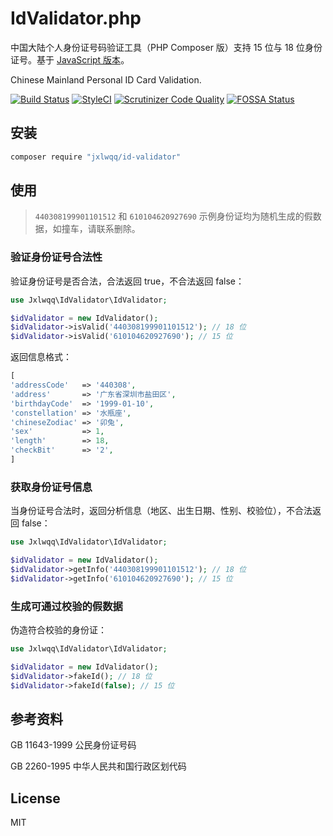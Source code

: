 # IdValidator.php

中国大陆个人身份证号码验证工具（PHP Composer 版）支持 15 位与 18 位身份证号。基于 [JavaScript 版本](https://github.com/mc-zone/IDValidator)。

Chinese Mainland Personal ID Card Validation.


[![Build Status](https://travis-ci.org/jxlwqq/id-validator.svg?branch=master)](https://travis-ci.org/jxlwqq/id-validator)
[![StyleCI](https://github.styleci.io/repos/147758862/shield?branch=master)](https://github.styleci.io/repos/147758862)
[![Scrutinizer Code Quality](https://scrutinizer-ci.com/g/jxlwqq/id-validator/badges/quality-score.png?b=master)](https://scrutinizer-ci.com/g/jxlwqq/id-validator/?branch=master)
[![FOSSA Status](https://app.fossa.io/api/projects/git%2Bgithub.com%2Fjxlwqq%2Fid-validator.svg?type=shield)](https://app.fossa.io/projects/git%2Bgithub.com%2Fjxlwqq%2Fid-validator?ref=badge_shield)

## 安装

```bash
composer require "jxlwqq/id-validator"
```

## 使用

> `440308199901101512` 和 `610104620927690` 示例身份证均为随机生成的假数据，如撞车，请联系删除。

### 验证身份证号合法性

验证身份证号是否合法，合法返回 true，不合法返回 false：

```php
use Jxlwqq\IdValidator\IdValidator;

$idValidator = new IdValidator();
$idValidator->isValid('440308199901101512'); // 18 位
$idValidator->isValid('610104620927690'); // 15 位
```
返回信息格式：

```php
[
'addressCode'   => '440308',
'address'       => '广东省深圳市盐田区',
'birthdayCode'  => '1999-01-10',
'constellation' => '水瓶座',
'chineseZodiac' => '卯兔',
'sex'           => 1,
'length'        => 18,
'checkBit'      => '2', 
]
```

### 获取身份证号信息

当身份证号合法时，返回分析信息（地区、出生日期、性别、校验位），不合法返回 false：
```php
use Jxlwqq\IdValidator\IdValidator;

$idValidator = new IdValidator();
$idValidator->getInfo('440308199901101512'); // 18 位
$idValidator->getInfo('610104620927690'); // 15 位
```

### 生成可通过校验的假数据
伪造符合校验的身份证：

```php
use Jxlwqq\IdValidator\IdValidator;

$idValidator = new IdValidator();
$idValidator->fakeId(); // 18 位
$idValidator->fakeId(false); // 15 位
```

## 参考资料
GB 11643-1999 公民身份证号码

GB 2260-1995 中华人民共和国行政区划代码

## License
MIT


